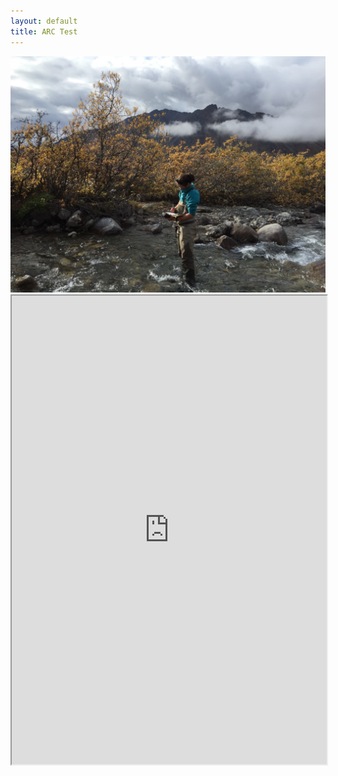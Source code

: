 ```yaml
---
layout: default
title: ARC Test
---
```

<style>
@media only screen and (max-width: 620px) {
  /* For mobile phones: */
  #prcf_iframe{height:750}
  }
  </style>

<img src="images/Frances_Trevor_Arctic-LTER_scaled.jpg">
<iframe loading="lazy" src="https://LTER-ARC.github.io/ezCatalog/public/arc-data-catalog.html" scrolling="no" allow="fullscreen" width="100%" height="750px"></iframe>

